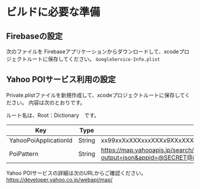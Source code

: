 #  ビルドに必要な準備

## Firebaseの設定
次のファイルを Firebaseアプリケーションからダウンロードして、xcodeプロジェクトルートに保存してください。
```GoogleService-Info.plist```

## Yahoo POIサービス利用の設定
Private.plistファイルを新規作成して、xcodeプロジェクトルートに保存してください。
内容は次のとおりです。

ルート名は、Root：Dictionary　です。

|  Key  |  Type  |  Value |  
| ---- | ---- | ---- |  
|  YahooPoiApplicationId  |  String  | xx99xxXxXXXxxxXXXx9XXxXXXxXxXXXxxxX9xXXxx9XxxxX9Xxx9Xxx- |  
| PoiPattern | String | https://map.yahooapis.jp/search/local/V1/localSearch?output=json&appid=@SECRET@&query=@KEYWORD@&lat=@LAT@&lon=@LON@&dist=@Rkm@ |  

Yahoo POIサービスの詳細は次のURLからご確認ください。
https://developer.yahoo.co.jp/webapi/map/
